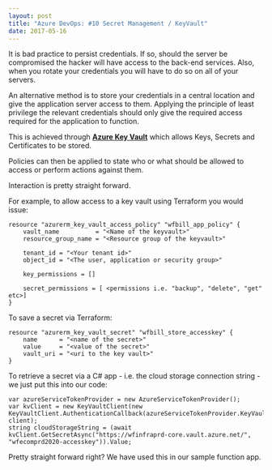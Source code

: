 ```yaml
---
layout: post
title: "Azure DevOps: #10 Secret Management / KeyVault"
date: 2017-05-16
---
```


It is bad practice to persist credentials.  If so, should the server be compromised the hacker will have access to the back-end services.  Also, when you rotate your credentials you will have to do so on all of your servers.

An alternative method is to store your credentials in a central location and give the application server access to them.  Applying the principle of least privilege the relevant credentials should only give the required access required for the application to function.

This is achieved through
__[Azure Key Vault](https://azure.microsoft.com/en-us/services/key-vault/)__
which allows Keys, Secrets and Certificates to be stored.

Policies can then be applied to state who or what should be allowed to access or perform actions against them.


Interaction is pretty straight forward.

For example, to allow access to a key vault using Terraform you would issue:

    resource "azurerm_key_vault_access_policy" "wfbill_app_policy" {
        vault_name          = "<Name of the keyvault>"
        resource_group_name = "<Resource group of the keyvault>"

        tenant_id = "<Your tenant id>"
        object_id = "<The user, application or security group>"

        key_permissions = []

        secret_permissions = [ <permissions i.e. "backup", "delete", "get" etc>]
    }

To save a secret via Terraform:

    resource "azurerm_key_vault_secret" "wfbill_store_accesskey" {
        name      = "<name of the secret>"
        value     = "<value of the secret>"
        vault_uri = "<uri to the key vault>"
    }

To retrieve a secret via a C# app - i.e. the cloud storage connection string - we just put this into our code:

    var azureServiceTokenProvider = new AzureServiceTokenProvider();
    var kvClient = new KeyVaultClient(new KeyVaultClient.AuthenticationCallback(azureServiceTokenProvider.KeyVaultTokenCallback), client);
    string cloudStorageString = (await kvClient.GetSecretAsync("https://wfinfraprd-core.vault.azure.net/", "wfecomprd2020-accesskey")).Value;

Pretty straight forward right?  We have used this in our sample function app. 